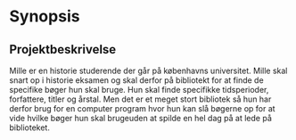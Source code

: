 # Synopsis
## Projektbeskrivelse 
 Mille er en historie studerende der går på københavns universitet. Mille skal snart op i historie eksamen og skal derfor på bibliotekt for at finde de specifike bøger hun skal bruge. Hun skal finde specifikke tidsperioder, forfattere, titler og årstal. Men det er et meget stort bibliotek så hun har derfor brug for en computer program hvor hun kan slå bøgerne op for at vide hvilke bøger hun skal brugeuden at spilde en hel dag på at lede på biblioteket.
